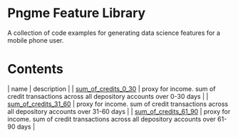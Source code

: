 
# Pngme Feature Library
A collection of code examples for generating data science features for a mobile phone user.

# Contents
| name | description |
| [sum_of_credits_0_30](lib/sum_of_credits/sum_of_credits/sum_of_credits.py) | proxy for income. sum of credit transactions across all depository accounts over 0-30 days |
| [sum_of_credits_31_60](lib/sum_of_credits/sum_of_credits/sum_of_credits.py) | proxy for income. sum of credit transactions across all depository accounts over 31-60 days |
| [sum_of_credits_61_90](lib/sum_of_credits/sum_of_credits/sum_of_credits.py) | proxy for income. sum of credit transactions across all depository accounts over 61-90 days |
